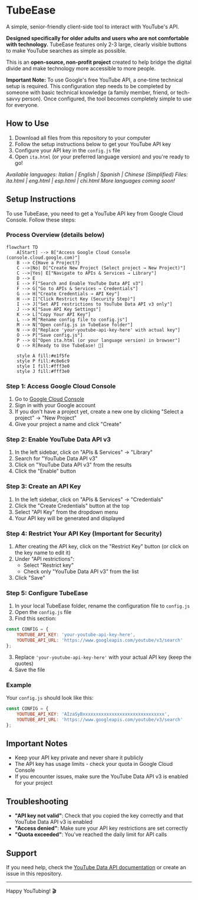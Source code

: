 # TubeEase

A simple, senior-friendly client-side tool to interact with YouTube's API. 

**Designed specifically for older adults and users who are not comfortable with technology.** TubeEase features only 2-3 large, clearly visible buttons to make YouTube searches as simple as possible.

This is an **open-source, non-profit project** created to help bridge the digital divide and make technology more accessible to more people.

**Important Note:** To use Google's free YouTube API, a one-time technical setup is required. This configuration step needs to be completed by someone with basic technical knowledge (a family member, friend, or tech-savvy person). Once configured, the tool becomes completely simple to use for everyone.

## How to Use
1. Download all files from this repository to your computer
2. Follow the setup instructions below to get your YouTube API key
3. Configure your API key in the `config.js` file
4. Open `ita.html` (or your preferred language version) and you're ready to go!

*Available languages: Italian | English | Spanish | Chinese (Simplified)*
*Files: ita.html | eng.html | esp.html | chi.html*
*More languages coming soon!*

## Setup Instructions

To use TubeEase, you need to get a YouTube API key from Google Cloud Console. Follow these steps:

### Process Overview (details below)

```mermaid
flowchart TD
    A[Start] --> B["Access Google Cloud Console (console.cloud.google.com)"]
    B --> C{Have a Project?}
    C -->|No| D["Create New Project (Select project → New Project)"]
    C -->|Yes| E["Navigate to APIs & Services → Library"]
    D --> E
    E --> F["Search and Enable YouTube Data API v3"]
    F --> G["Go to APIs & Services → Credentials"]
    G --> H["Create Credentials → API Key"]
    H --> I["Click Restrict Key (Security Step)"]
    I --> J["Set API restrictions to YouTube Data API v3 only"]
    J --> K["Save API Key Settings"]
    K --> L["Copy Your API Key"]
    L --> M["Rename config file to config.js"]
    M --> N["Open config.js in TubeEase folder"]
    N --> O["Replace 'your-youtube-api-key-here' with actual key"]
    O --> P["Save config.js"]
    P --> Q["Open ita.html (or your language version) in browser"]
    Q --> R[Ready to Use TubeEase! 🎯]
    
    style A fill:#e1f5fe
    style P fill:#c8e6c9
    style I fill:#fff3e0
    style J fill:#fff3e0
```

### Step 1: Access Google Cloud Console
1. Go to [Google Cloud Console](https://console.cloud.google.com/)
2. Sign in with your Google account
3. If you don't have a project yet, create a new one by clicking "Select a project" → "New Project"
4. Give your project a name and click "Create"

### Step 2: Enable YouTube Data API v3
1. In the left sidebar, click on "APIs & Services" → "Library"
2. Search for "YouTube Data API v3"
3. Click on "YouTube Data API v3" from the results
4. Click the "Enable" button

### Step 3: Create an API Key
1. In the left sidebar, click on "APIs & Services" → "Credentials"
2. Click the "Create Credentials" button at the top
3. Select "API Key" from the dropdown menu
4. Your API key will be generated and displayed

### Step 4: Restrict Your API Key (Important for Security)
1. After creating the API key, click on the "Restrict Key" button (or click on the key name to edit it)
2. Under "API restrictions":
   - Select "Restrict key"
   - Check only "YouTube Data API v3" from the list
3. Click "Save"

### Step 5: Configure TubeEase
1. In your local TubeEase folder, rename the configuration file to `config.js`
2. Open the `config.js` file
2. Find this section:
```javascript
const CONFIG = {
    YOUTUBE_API_KEY: 'your-youtube-api-key-here',
    YOUTUBE_API_URL: 'https://www.googleapis.com/youtube/v3/search'
};
```
3. Replace `'your-youtube-api-key-here'` with your actual API key (keep the quotes)
4. Save the file

### Example
Your `config.js` should look like this:
```javascript
const CONFIG = {
    YOUTUBE_API_KEY: 'AIzaSyBxxxxxxxxxxxxxxxxxxxxxxxxxxxxxxx',
    YOUTUBE_API_URL: 'https://www.googleapis.com/youtube/v3/search'
};
```

## Important Notes
- Keep your API key private and never share it publicly
- The API key has usage limits - check your quota in Google Cloud Console
- If you encounter issues, make sure the YouTube Data API v3 is enabled for your project

## Troubleshooting
- **"API key not valid"**: Check that you copied the key correctly and that YouTube Data API v3 is enabled
- **"Access denied"**: Make sure your API key restrictions are set correctly
- **"Quota exceeded"**: You've reached the daily limit for API calls

## Support
If you need help, check the [YouTube Data API documentation](https://developers.google.com/youtube/v3) or create an issue in this repository.

---

Happy YouTubing! 🎬
